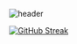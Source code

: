 ![header](https://capsule-render.vercel.app/api?type=waving&color=gradient&height=250&animation=fadeIn&section=footer&text=%20HT's%20Gitub%20🐈🐰💰👩‍💻&fontSize=40&fontAlignY=60&fontAlign=70)

[![GitHub Streak](https://streak-stats.demolab.com?user=rabbitsHT&theme=horizon&hide_border=true&border_radius=&date_format=%5BY.%5Dn.j)](https://git.io/streak-stats)
